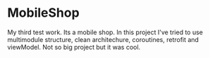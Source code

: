 # MobileShop
My third test work. Its a mobile shop. In this project I've tried to use multimodule structure, clean architechure, coroutines, retrofit and viewModel. Not so big project but it was cool. 
